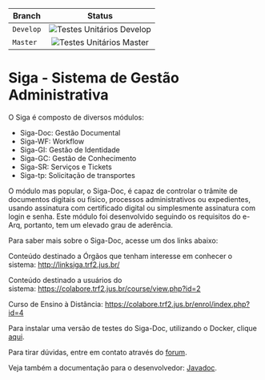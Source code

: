 | Branch        |                                                         Status                                                         |
|---------------|:----------------------------------------------------------------------------------------------------------------------:|
| `Develop`     | ![Testes Unitários Develop](https://github.com/projeto-siga/siga/actions/workflows/tests.yml/badge.svg?branch=develop) |
| `Master`      |  ![Testes Unitários Master](https://github.com/projeto-siga/siga/actions/workflows/tests.yml/badge.svg?branch=master)  |


Siga - Sistema de Gestão Administrativa
=======================================

O Siga é composto de diversos módulos:

- Siga-Doc: Gestão Documental
- Siga-WF: Workflow
- Siga-GI: Gestão de Identidade
- Siga-GC: Gestão de Conhecimento
- Siga-SR: Serviços e Tickets
- Siga-tp: Solicitação de transportes

O módulo mas popular, o Siga-Doc, é capaz de controlar o trâmite de documentos digitais ou físico, processos administrativos ou expedientes, usando assinatura com certificado digital ou simplesmente assinatura com login e senha. Este módulo foi desenvolvido seguindo os requisitos do e-Arq, portanto, tem um elevado grau de aderência.

Para saber mais sobre o Siga-Doc, acesse um dos links abaixo:

Conteúdo destinado a Órgãos que tenham interesse em conhecer o sistema: http://linksiga.trf2.jus.br/

Conteúdo destinado a usuários do sistema: https://colabore.trf2.jus.br/course/view.php?id=2

Curso de Ensino à Distância: https://colabore.trf2.jus.br/enrol/index.php?id=4

Para instalar uma versão de testes do Siga-Doc, utilizando o Docker, clique [aqui](https://github.com/projeto-siga/siga-docker).

Para tirar dúvidas, entre em contato através do [forum](https://groups.google.com/forum/#!forum/siga-doc).

Veja também a documentação para o desenvolvedor: [Javadoc](http://projeto-siga.github.io/artifacts/javadoc/).
